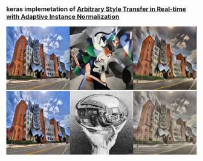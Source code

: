 
### keras implemetation of [Arbitrary Style Transfer in Real-time with Adaptive Instance Normalization](https://arxiv.org/pdf/1703.06868.pdf)

<img src="/images/style_output.png">
<img src="/images/style_output2.png">
